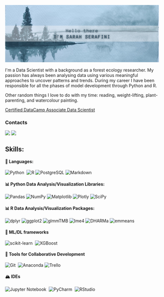 <img src="./Banner.png" />

I'm a Data Scientist with a background as a forest ecology researcher. My passion has always been analysing data using various meaningful approaches to uncover patterns and trends. During my career I have been responsible for all the phases of model development through Python and R. 

Other random things I love to do with my time: reading, weight-lifting, plant-parenting, and watercolour painting.

[Certified DataCamp Associate Data Scientist](https://www.datacamp.com/certificate/DSA0019931939948)

### Contacts
 
[<img src="https://img.shields.io/badge/linkedin-0A66C2.svg?&style=flat&logo=linkedin&logoColor=white" />](https://www.linkedin.com/in/sarah-serafini-264a6611b/)
[<img src="https://img.shields.io/badge/Kaggle-20BEFF.svg?&style=flat&logo=kaggle&logoColor=white" />](https://www.kaggle.com/sarahserafini)

## Skills:

#### 🎨 Languages:

![Python](https://img.shields.io/badge/Python-1E8449?style=flat&logo=python&logoColor=white)&nbsp;
![R](https://img.shields.io/badge/R-%23276DC3.svg?style=flat&logo=r&logoColor=white)
![PostgreSQL](https://img.shields.io/badge/PostgreSQL-316192?style=flat&logo=postgresql&logoColor=white)
![Markdown](https://img.shields.io/badge/markdown-17202A?style=flat&logo=markdown&logoColor=white)

#### 📊 Python Data Analysis/Visualization Libraries:

![Pandas](https://img.shields.io/badge/pandas-%23150458.svg?style=flat&logo=pandas&logoColor=white)
![NumPy](https://img.shields.io/badge/numpy-%23013243.svg?style=flat&logo=numpy&logoColor=white)
![Matplotlib](https://img.shields.io/badge/Matplotlib-45B39D?style=flat&logo=Matplotlib&logoColor=white)
![Plotly](https://img.shields.io/badge/Plotly-%233F4F75.svg?style=flat&logo=plotly&logoColor=white)
![SciPy](https://img.shields.io/badge/SciPy-%230C55A5.svg?style=flat&logo=scipy&logoColor=%white)

#### 📊 R Data Analysis/Visualization Packages:
![dplyr](https://img.shields.io/badge/dplyr-E74C3C?style=flat&logoColor=white)
![ggplot2](https://img.shields.io/badge/ggplot2-16A085?style=flat&logoColor=white)
![glmmTMB](https://img.shields.io/badge/glmmTMB-5DADE2?style=flat&logoColor=white)
![lme4](https://img.shields.io/badge/lme4-839192?style=flat&logoColor=white)
![DHARMa](https://img.shields.io/badge/DHARMa-27AE60?style=flat&logoColor=white)
![emmeans](https://img.shields.io/badge/emmeans-D4AC0D?style=flat&logoColor=white)

#### 🤖 ML/DL frameworks

![scikit-learn](https://img.shields.io/badge/scikit--learn-%23F7931E.svg?style=flat&logo=scikit-learn&logoColor=white)&nbsp;
![XGBoost](https://img.shields.io/badge/XGBoost-3498DB?style=flat&logoColor=white)


#### 💫 Tools for Collaborative Development

![Git](https://img.shields.io/badge/GIT-E44C30?style=flat&logo=git&logoColor=white)&nbsp;
![Anaconda](https://img.shields.io/badge/Anaconda-%2344A833.svg?style=flat&logo=anaconda&logoColor=white)
![Trello](https://img.shields.io/badge/Trello-%23026AA7.svg?style=flat&logo=Trello&logoColor=white)

#### 🏔️ IDEs

![Jupyter Notebook](https://img.shields.io/badge/jupyter-CA0E0E?style=flat&logo=jupyter&logoColor=white)&nbsp;
![PyCharm](https://img.shields.io/badge/pycharm-143?style=flat&logo=pycharm&logoColor=black&color=black&labelColor=green)&nbsp;
![RStudio](https://img.shields.io/badge/RStudio-4285F4?style=flat&logo=rstudio&logoColor=white)

